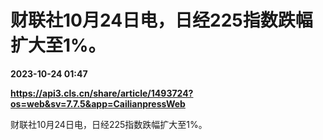 # 财联社10月24日电，日经225指数跌幅扩大至1%。

**2023-10-24 01:47**

**https://api3.cls.cn/share/article/1493724?os=web&sv=7.7.5&app=CailianpressWeb**

财联社10月24日电，日经225指数跌幅扩大至1%。